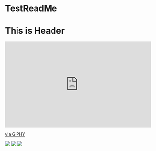 # TestReadMe

<h1> This is Header </h1>

<iframe src="https://giphy.com/embed/NsEPw9EhJk2Kw4ZAw8" width="480" height="282" frameBorder="0" class="giphy-embed" allowFullScreen></iframe><p><a href="https://giphy.com/gifs/NsEPw9EhJk2Kw4ZAw8">via GIPHY</a></p>


<img style="-webkit-user-select: none;" src="https://media.giphy.com/media/NsEPw9EhJk2Kw4ZAw8/giphy.gif">

<img style="-webkit-user-select: none;" src="https://media.giphy.com/media/fdzSFrkMozJWKgZ8qP/giphy.gif">

<img style="-webkit-user-select: none;" src="https://media.giphy.com/media/1kTUa3IrzIzAsMKdCn/giphy.gif">



